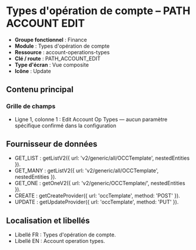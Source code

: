 # Types d'opération de compte – PATH ACCOUNT EDIT

- **Groupe fonctionnel** : Finance
- **Module** : Types d'opération de compte
- **Ressource** : account-operations-types
- **Clé / route** : PATH_ACCOUNT_EDIT
- **Type d'écran** : Vue composite
- **Icône** : Update

## Contenu principal
### Grille de champs
- Ligne 1, colonne 1 : Edit Account Op Types — aucun paramètre spécifique confirmé dans la configuration

## Fournisseur de données
- GET_LIST : getListV2({
  url: 'v2/generic/all/OCCTemplate',
  nestedEntities
}).
- GET_MANY : getListV2({
  url: 'v2/generic/all/OCCTemplate',
  nestedEntities
}).
- GET_ONE : getOneV2({
  url: 'v2/generic/OCCTemplate/',
  nestedEntities
}).
- CREATE : getCreateProvider({
  url: 'occTemplate',
  method: 'POST'
}).
- UPDATE : getUpdateProvider({
  url: 'occTemplate',
  method: 'PUT'
}).

## Localisation et libellés
- Libellé FR : Types d'opération de compte.
- Libellé EN : Account operation types.